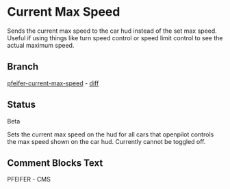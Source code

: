 # Current Max Speed
Sends the current max speed to the car hud instead of the set max speed. Useful
if using things like turn speed control or speed limit control to see the actual
maximum speed.

## Branch
[pfeifer-current-max-speed](https://github.com/pfeiferj/openpilot/tree/pfeifer-current-max-speed)
\-
[diff](https://github.com/commaai/openpilot/compare/master...pfeiferj:openpilot:pfeifer-current-max-speed)


## Status
Beta

Sets the current max speed on the hud for all cars that openpilot controls the
max speed shown on the car hud. Currently cannot be toggled off.

## Comment Blocks Text
PFEIFER - CMS
